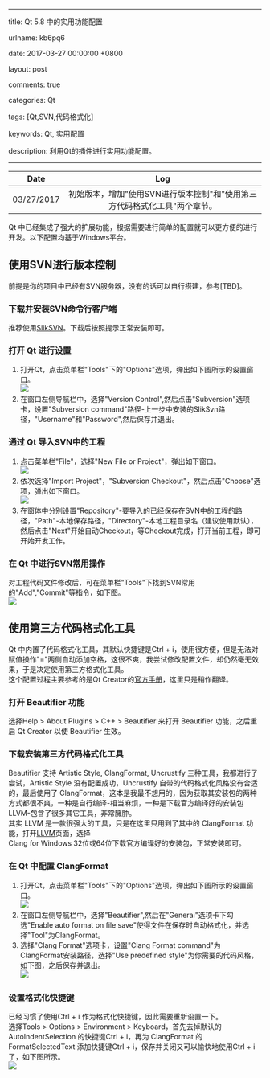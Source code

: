 
---

title: Qt 5.8 中的实用功能配置

urlname: kb6pq6

date: 2017-03-27 00:00:00 +0800

layout: post

comments: true

categories: Qt

tags: [Qt,SVN,代码格式化]

keywords: Qt, 实用配置

description: 利用Qt的插件进行实用功能配置。

---


| Date | Log |
| :---: | :---: |
| 03/27/2017 | 初始版本，增加"使用SVN进行版本控制"和"使用第三方代码格式化工具"两个章节。 |


Qt 中已经集成了强大的扩展功能，根据需要进行简单的配置就可以更方便的进行开发。以下配置均基于Windows平台。


<a name="42218e06"></a>
## 使用SVN进行版本控制

前提是你的项目中已经有SVN服务器，没有的话可以自行搭建，参考[TBD]。


<a name="7721685c"></a>
### 下载并安装SVN命令行客户端

推荐使用[SlikSVN](https://sliksvn.com/download/)。下载后按照提示正常安装即可。


<a name="79262238"></a>
### 打开 Qt 进行设置

1. 打开Qt，点击菜单栏"Tools"下的"Options"选项，弹出如下图所示的设置窗口。<br />
![](http://i.imgur.com/yBYxwpG.png#align=left&display=inline&height=677&originHeight=677&originWidth=1178&status=done&width=1178)
2. 在窗口左侧导航栏中，选择"Version Control",然后点击"Subversion"选项卡，设置"Subversion command"路径-上一步中安装的SlikSvn路径，"Username"和"Password",然后保存并退出。


<a name="2109a010"></a>
### 通过 Qt 导入SVN中的工程

1. 点击菜单栏"File"，选择"New File or Project"，弹出如下窗口。<br />
![](http://i.imgur.com/HJ1JAP3.png#align=left&display=inline&height=629&originHeight=629&originWidth=962&status=done&width=962)
2. 依次选择"Import Project"，"Subversion Checkout"，然后点击"Choose"选项，弹出如下窗口。<br />
![](http://i.imgur.com/BwaYgxG.png#align=left&display=inline&height=573&originHeight=573&originWidth=882&status=done&width=882)
3. 在窗体中分别设置"Repository"-要导入的已经保存在SVN中的工程的路径，"Path"-本地保存路径，"Directory"-本地工程目录名（建议使用默认），然后点击"Next"开始自动Checkout，等Checkout完成，打开当前工程，即可开始开发工作。


<a name="64eed538"></a>
### 在 Qt 中进行SVN常用操作

对工程代码文件修改后，可在菜单栏"Tools"下找到SVN常用的"Add","Commit"等指令，如下图。<br />
![](http://i.imgur.com/8lmetjw.png#align=left&display=inline&height=781&originHeight=781&originWidth=977&status=done&width=977)


<a name="3da7a94e"></a>
## 使用第三方代码格式化工具

Qt 中内置了代码格式化工具，其默认快捷键是Ctrl + i，使用很方便，但是无法对赋值操作"="两侧自动添加空格，这很不爽，我尝试修改配置文件，却仍然毫无效果，于是决定使用第三方格式化工具。<br />
这个配置过程主要参考的是Qt Creator的[官方手册](http://doc.qt.io/qtcreator/creator-beautifier.html)，这里只是稍作翻译。


<a name="316d92d0"></a>
### 打开 Beautifier 功能

选择Help > About Plugins > C++ > Beautifier 来打开 Beautifier 功能，之后重启 Qt Creator 以使 Beautifier 生效。


<a name="a420232a"></a>
### 下载安装第三方代码格式化工具

Beautifier 支持 Artistic Style, ClangFormat, Uncrustify 三种工具，我都进行了尝试，Artistic Style 没有配置成功，Uncrustify 自带的代码格式化风格没有合适的，最后使用了 ClangFormat，这本是我最不想用的，因为获取其安装包的两种方式都很不爽，一种是自行编译-相当麻烦，一种是下载官方编译好的安装包 LLVM-包含了很多其它工具，非常臃肿。<br />
其实 LLVM 是一款很强大的工具，只是在这里只用到了其中的 ClangFormat 功能，打开[LLVM](http://releases.llvm.org/download.html)页面，选择<br />
Clang for Windows 32位或64位下载官方编译好的安装包，正常安装即可。


<a name="ab8a866d"></a>
### 在 Qt 中配置 ClangFormat

1. 打开Qt，点击菜单栏"Tools"下的"Options"选项，弹出如下图所示的设置窗口。<br />
![](http://i.imgur.com/xfOL9Mt.png#align=left&display=inline&height=677&originHeight=677&originWidth=1178&status=done&width=1178)
2. 在窗口左侧导航栏中，选择"Beautifier",然后在"General"选项卡下勾选"Enable auto format on file save"使得文件在保存时自动格式化，并选择"Tool"为ClangFormat。
3. 选择"Clang Format"选项卡，设置"Clang Format command"为ClangFormat安装路径，选择"Use predefined style"为你需要的代码风格，如下图，之后保存并退出。<br />
![](http://i.imgur.com/virAgOZ.png#align=left&display=inline&height=677&originHeight=677&originWidth=1178&status=done&width=1178)


<a name="386a789b"></a>
### 设置格式化快捷键

已经习惯了使用Ctrl + i 作为格式化快捷键，因此需要重新设置一下。<br />
选择Tools > Options > Environment > Keyboard，首先去掉默认的 AutoIndentSelection 的快捷键Ctrl + i，再为 ClangFormat 的 FormatSelectedText 添加快捷键Ctrl + i，保存并关闭又可以愉快地使用Ctrl + i了，如下图所示。<br />
![](http://i.imgur.com/WmkAHC7.png#align=left&display=inline&height=677&originHeight=677&originWidth=1178&status=done&width=1178)

